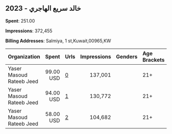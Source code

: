 ## 2023 - خالد سريع الهاجري 
**Spent**: 251.00

**Impressions**: 372,455

**Billing Addresses**: Salmiya, 1 st,Kuwait,00965,KW

|Organization|Spent|Urls|Impressions|Genders|Age Brackets|Country Codes|
|:---|---:|:---|---:|:---|:---|:---|
|Yaser Masoud Rateeb Jeed|99.00 USD|[0](https://www.snap.com/political-ads/asset/d144481af2d33ab25518777815b4a9043529b604fea8f68979242635530e4817?mediaType=mp4)|137,001||21+|kuwait|
|Yaser Masoud Rateeb Jeed|94.00 USD|[1](https://www.snap.com/political-ads/asset/d144481af2d33ab25518777815b4a9043529b604fea8f68979242635530e4817?mediaType=mp4)|130,772||21+|kuwait|
|Yaser Masoud Rateeb Jeed|58.00 USD|[2](https://www.snap.com/political-ads/asset/3184b237d39f9ada8114ab7aa9790eea2e4147eb19c71d8984300137bfb70085?mediaType=mp4)|104,682||21+|kuwait|

